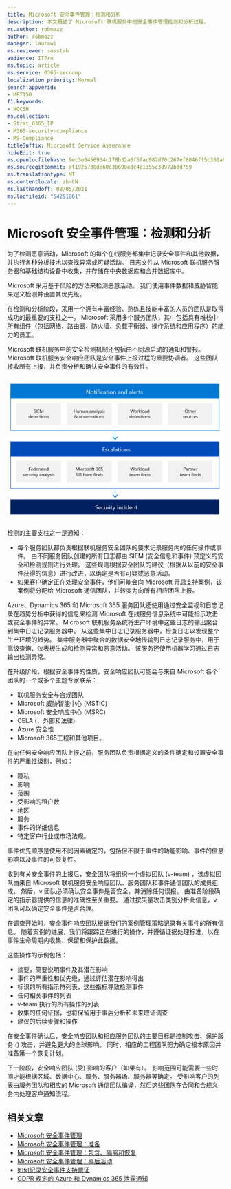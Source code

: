 ```yaml
---
title: Microsoft 安全事件管理：检测和分析
description: 本文概述了 Microsoft 联机服务中的安全事件管理检测和分析过程。
ms.author: robmazz
author: robmazz
manager: laurawi
ms.reviewer: sosstah
audience: ITPro
ms.topic: article
ms.service: O365-seccomp
localization_priority: Normal
search.appverid:
- MET150
f1.keywords:
- NOCSH
ms.collection:
- Strat_O365_IP
- M365-security-compliance
- MS-Compliance
titleSuffix: Microsoft Service Assurance
hideEdit: true
ms.openlocfilehash: 9ec3e0456934c178b32a6f5fac987d70c267ef8046ff5c361abce914a2cea90a
ms.sourcegitcommit: af1925730de60c3b698edc4e1355c38972bdd759
ms.translationtype: MT
ms.contentlocale: zh-CN
ms.lasthandoff: 08/05/2021
ms.locfileid: "54291861"
---
```

# <a name="microsoft-security-incident-management-detection-and-analysis"></a>Microsoft 安全事件管理：检测和分析

为了检测恶意活动，Microsoft 的每个在线服务都集中记录安全事件和其他数据，并执行各种分析技术以查找异常或可疑活动。 日志文件从 Microsoft 联机服务服务器和基础结构设备中收集，并存储在中央数据库和合并数据库中。

Microsoft 采用基于风险的方法来检测恶意活动。 我们使用事件数据和威胁智能来定义检测并设置其优先级。

在检测和分析阶段，采用一个拥有丰富经验、熟练且技能丰富的人员的团队是取得成功的最重要的支柱之一。 Microsoft 采用多个服务团队，其中包括具有堆栈中所有组件（包括网络、路由器、防火墙、负载平衡器、操作系统和应用程序）的能力的员工。

Microsoft 联机服务中的安全检测机制还包括由不同源启动的通知和警报。 Microsoft 联机服务安全响应团队是安全事件上报过程的重要协调者。 这些团队接收所有上报，并负责分析和确认安全事件的有效性。

![安全事件管理工作流](../media/assurance-sim-workflow.png)

检测的主要支柱之一是通知：

- 每个服务团队都负责根据联机服务安全团队的要求记录服务内的任何操作或事件。 由不同服务团队创建的所有日志都由 SIEM (安全信息和事件) 预定义的安全和检测规则进行处理。 这些规则根据安全团队的建议（根据从以前的安全事件获得的信息）进行改进，以确定是否有可疑或恶意活动。
- 如果客户确定正在处理安全事件，他们可能会向 Microsoft 开启支持案例，该案例将分配给 Microsoft 通信团队，并转变为向所有相应团队上报。

Azure、Dynamics 365 和 Microsoft 365 服务团队还使用通过安全监视和日志记录在趋势分析中获得的信息来检测 Microsoft 在线服务信息系统中可能指示攻击或安全事件的异常。 Microsoft 联机服务系统将生产环境中这些日志的输出聚合到集中日志记录服务器中。 从这些集中日志记录服务器中，检查日志以发现整个生产环境的趋势。 集中服务器中聚合的数据安全地传输到日志记录服务中，用于高级查询、仪表板生成和检测异常和恶意活动。 该服务还使用机器学习通过日志输出检测异常。

在升级阶段，根据安全事件的性质，安全响应团队可能会与来自 Microsoft 各个团队的一个或多个主题专家联系：

- 联机服务安全与合规团队
- Microsoft 威胁智能中心 (MSTIC) 
- Microsoft 安全响应中心 (MSRC) 
- CELA (、外部和法律) 
- Azure 安全性
- Microsoft 365工程和其他项目。

在向任何安全响应团队上报之前，服务团队负责根据定义的条件确定和设置安全事件的严重性级别，例如：

- 隐私
- 影响
- 范围
- 受影响的租户数
- 地区
- 服务
- 事件的详细信息
- 特定客户行业或市场法规。

事件优先顺序是使用不同因素确定的，包括但不限于事件的功能影响、事件的信息影响以及事件的可恢复性。

收到有关安全事件的上报后，安全团队将组织一个虚拟团队 (v-team) ，该虚拟团队由来自 Microsoft 联机服务安全响应团队、服务团队和事件通信团队的成员组成。 然后，v 团队必须确认安全事件是否安全，并消除任何误报。 由准备阶段确定的指示器提供的信息的准确性至关重要。 通过按矢量攻击类别分析此信息，v 团队可以确定安全事件是否合理。

在调查开始时，安全事件响应团队根据我们的案例管理策略记录有关事件的所有信息。 随着案例的进展，我们将跟踪正在进行的操作，并遵循证据处理标准，以在事件生命周期内收集、保留和保护此数据。

这些操作的示例包括：

- 摘要，简要说明事件及其潜在影响
- 事件的严重性和优先级，通过评估潜在影响得出
- 标识的所有指示符列表，这些指标导致检测事件
- 任何相关事件的列表
- v-team 执行的所有操作的列表
- 收集的任何证据，也将保留用于事后分析和未来取证调查
- 建议的后续步骤和操作

在安全事件确认后，安全响应团队和相应服务团队的主要目标是控制攻击、保护服务 () 攻击，并避免更大的全球影响。 同时，相应的工程团队努力确定根本原因并准备第一个恢复计划。

下一阶段，安全响应团队 (受) 影响的客户（如果有）。 影响范围可能需要一些时间才能根据区域、数据中心、服务、服务器场、服务器等确定。 受影响客户的列表由服务团队和相应的 Microsoft 通信团队编译，然后这些团队在合同和合规义务内处理客户通知流程。

## <a name="related-articles"></a>相关文章

- [Microsoft 安全事件管理](assurance-security-incident-management.md)
- [Microsoft 安全事件管理：准备](assurance-sim-preparation.md)
- [Microsoft 安全事件管理：包含、隔离和恢复](assurance-sim-containment-eradication-recovery.md)
- [Microsoft 安全事件管理：事后活动](assurance-sim-post-incident-activity.md)
- [如何记录安全事件支持票证](/azure/security/fundamentals/event-support-ticket)
- [GDPR 规定的 Azure 和 Dynamics 365 泄露通知](/compliance/regulatory/gdpr-breach-azure-dynamics)
